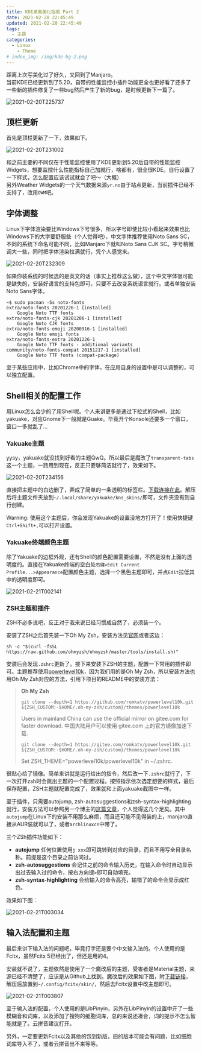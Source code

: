 ```yaml
---
title: KDE桌面美化指南 Part 2
date: 2021-02-20 22:45:49
updated: 2021-02-20 22:45:49
tags:
  - 主题
categories:
  - Linux
    - Theme
# index_img: /img/kde-bg-2.png
---
```


距离上次写美化过了好久，又回到了Manjaro。  
当前KDE已经更新到了5.20，自带的性能监控小插件功能更全也更好看了还多了一些新的插件修复了一些bug然后产生了新的bug，是时候更新下一篇了。

![2021-02-20T225737](images/2021-02-20T225737.png)

## 顶栏更新

首先是顶栏更新了一下，效果如下。

![2021-02-20T231002](images/2021-02-20T231002.png)

和之前主要的不同仅在于性能监控使用了KDE更新到5.20后自带的性能监控Widgets，想要监控什么性能指标自己加就行，啥都有，很全很KDE。自行设置了一下样式，怎么配置应该试试就会了吧～（大概）  
另外Weather Widgets的一个天气数据来源`yr.no`由于站点更新，当前插件已经不支持了，改用`OWM`吧。  

## 字体调整

Linux下字体渲染要比Windows下号很多，所以字号即使比较小看起来效果也比Windows下的大字要舒服些（个人觉得吧），中文字体推荐使用Noto Sans SC，不同的系统下命名可能不同，比如Manjaro下就叫Noto Sans CJK SC。字号稍微调大一些，同时把字体渲染拉满就行，凭个人感觉来。  

![2021-02-20T232309](images/2021-02-20T232309.png)

如果你装系统的时候选的是英文的话（事实上推荐这么做），这个中文字体很可能是缺失的，安装好语言的支持包即可，只要不去改变系统语言就行。或者单独安装Noto Sans字体。

```shell
~$ sudo pacman -Ss noto-fonts
extra/noto-fonts 20201226-1 [installed]
    Google Noto TTF fonts
extra/noto-fonts-cjk 20201206-1 [installed]
    Google Noto CJK fonts
extra/noto-fonts-emoji 20200916-1 [installed]
    Google Noto emoji fonts
extra/noto-fonts-extra 20201226-1
    Google Noto TTF fonts - additional variants
community/noto-fonts-compat 20151217-1 [installed]
    Google Noto TTF fonts (compat-package)
```

至于某些应用中，比如Chrome中的字体，在应用自身的设置中是可以调整的，可以独立配置。

## Shell相关的配置工作

用Linux怎么会少的了用Shell呢。个人来讲更多是通过下拉式的Shell，比如yakuake，对应Gnome下一般就是Guake。毕竟开个Konsole还要多一个窗口，窗口一多就乱了...

### Yakuake主题

yysy，yakuake就没找到好看的主题QwQ。所以最后是魔改了`transparent-tabs`这一个主题，一路用到现在，反正只要够简洁就行了，效果如下。

![2021-02-20T234156](images/2021-02-20T234156.png)

直接把主题中的白边删了，弄成了简单的一条透明的标签栏。[下载连接在此](images/https://drive.google.com/file/d/1qsMTPaod6x1N6C0_agJh9LKn0BDIJ6dh/view?usp=sharing)。解压后将主题文件夹放到`~/.local/share/yakuake/kns_skins/`即可，文件夹没有则自行创建。  

Warning: 使用这个主题后，你会发现Yakuake的设置没地方打开了！使用快捷键`Ctrl+Shift+,`可以打开设置。

### Yakuake终端颜色主题

除了Yakuake的边框外观，还有Shell的颜色配置需要设置，不然是没有上面的透明度的。直接在Yakuake终端的空白处`右键>Edit Current Profile...>Appearance`配置颜色主题，选择一个黑色主题即可，并点`Edit`拉低其中的透明度即可。

![2021-02-21T002141](images/2021-02-21T002141.png)

### ZSH主题和插件

ZSH不必多说吧，反正对于我来说已经习惯成自然了，必须装一个。

安装了ZSH之后首先装一下Oh My Zsh，安装方法见[官网](images/https://ohmyz.sh/#install)或者这边：

```shell
sh -c "$(curl -fsSL https://raw.github.com/ohmyzsh/ohmyzsh/master/tools/install.sh)"
```

安装后会发现`.zshrc`更新了。接下来安装下ZSH的主题，配置一下常用的插件即可。主题推荐使用[powerlevel10k](images/https://github.com/romkatv/powerlevel10k)，因为我们用的是Oh My Zsh，所以安装方法也用Oh My Zsh对应的方法，引用下项目的README中的安装方法：

> **Oh My Zsh**  
> ```
> git clone --depth=1 https://github.com/romkatv/powerlevel10k.git ${ZSH_CUSTOM:-$HOME/.oh-my-zsh/custom}/themes/powerlevel10k
> ```
> Users in mainland China can use the official mirror on gitee.com for faster download.
> 中国大陆用户可以使用 gitee.com 上的官方镜像加速下载.
> ```
> git clone --depth=1 https://gitee.com/romkatv/powerlevel10k.git ${ZSH_CUSTOM:-$HOME/.oh-my-zsh/custom}/themes/powerlevel10k
> ```
> Set ZSH_THEME="powerlevel10k/powerlevel10k" in ~/.zshrc.

很贴心给了镜像。简单来讲就是运行给出的指令，然后改一下`.zshrc`就行了，下一次打开zsh时会跳出主题的一个配置过程，按照指示依次选定想要的样式，最后保存配置，ZSH主题就配置完成了，效果就和上面yakuake截图中一样。

至于插件，只需要autojump, zsh-autosuggestions和zsh-syntax-highlighting就行，安装方法可以参照另一个博主的[这篇文章](images/https://www.zrahh.com/archives/167.html)，个人觉得这几个足矣。其中`autojump`在Linux下的安装不用那么麻烦，而且还可能不见得装的上，manjaro直接从AUR装就可以了，或者`archlinuxcn`中带了。  

三个ZSh插件功能如下：

- **autojump** 任何位置使用`j xxx`即可跳转到对应的目录，而且不用写全目录名称。前提是这个目录之前访问过。
- **zsh-autosuggestions** 会记住之前的命令输入历史，在输入命令时自动显示出过去输入过的命令，按右方向键`>`即可自动填充。
- **zsh-syntax-highlighting** 会给输入的命令高亮，输错了的命令会显示成红色。

效果如下图：

![2021-02-21T003034](images/2021-02-21T003034.png)

## 输入法配置和主题

最后来讲下输入法的问题吧，毕竟打字还是要个中文输入法的。个人使用的是Fcitx，虽然Fcitx 5已经出了，但还是用的4。  

安装就不说了，主题依然是使用了一个魔改后的主题，受害者是Material主题，来源已经不清楚了，应该是从Github上找到。魔改后的效果如下图，附[下载链接](images/https://drive.google.com/file/d/192uBLNoPpNklZr8RbhuOxnrVmIXvvMAu/view?usp=sharing)，解压后放置到`~/.config/fcitx/skin/`，然后去Fcitx设置中改主题即可。

![2021-02-21T003807](images/2021-02-21T003807.png)

至于输入法的配置，个人使用的是LibPinyin，另外在LibPinyin的设置中开了一些模糊音和词库，以及添加了搜狗的细胞词库，总的来说还凑合，词的提示不怎么智能就是了。云拼音建议打开。

另外，一定要更新Fcitx以及其他的包到新版，旧的版本可能会有问题，比如细胞词库导入不了，或者云拼音出不来等等。
